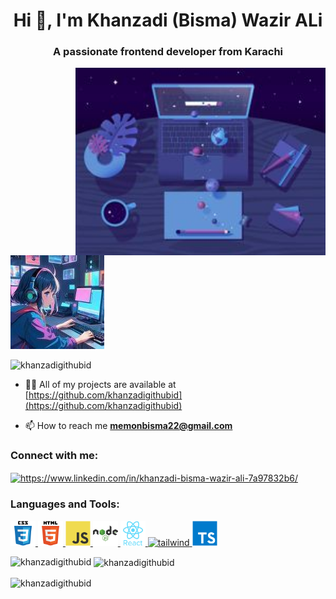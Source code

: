 <h1 align="center">Hi 👋, I'm Khanzadi (Bisma) Wazir ALi</h1>
<h3 align="center">A passionate frontend developer from Karachi</h3>

<img align="right" alt="coding" width="400" src="6f872e3ca7ad565c0a2904a47f08f6e5.jpg">

<p align="left"> <img src="images.jpg" alt="khanzadigithubid
" /> </p>

<p align="left"> <img src="https://komarev.com/ghpvc/?username=khanzadigithubid&label=Profile%20views&color=0e75b6&style=flat" alt="khanzadigithubid" /> </p>

- 👨‍💻 All of my projects are available at [https://github.com/khanzadigithubid](https://github.com/khanzadigithubid)

- 📫 How to reach me **memonbisma22@gmail.com**

<h3 align="left">Connect with me:</h3>
<p align="left">
<a href="https://linkedin.com/in/https://www.linkedin.com/in/khanzadi-bisma-wazir-ali-7a97832b6/" target="blank"><img align="center" src="https://raw.githubusercontent.com/rahuldkjain/github-profile-readme-generator/master/src/images/icons/Social/linked-in-alt.svg" alt="https://www.linkedin.com/in/khanzadi-bisma-wazir-ali-7a97832b6/" height="30" width="40" /></a>
</p>

<h3 align="left">Languages and Tools:</h3>
<p align="left"> <a href="https://www.w3schools.com/css/" target="_blank" rel="noreferrer"> <img src="https://raw.githubusercontent.com/devicons/devicon/master/icons/css3/css3-original-wordmark.svg" alt="css3" width="40" height="40"/> </a> <a href="https://www.w3.org/html/" target="_blank" rel="noreferrer"> <img src="https://raw.githubusercontent.com/devicons/devicon/master/icons/html5/html5-original-wordmark.svg" alt="html5" width="40" height="40"/> </a> <a href="https://developer.mozilla.org/en-US/docs/Web/JavaScript" target="_blank" rel="noreferrer"> <img src="https://raw.githubusercontent.com/devicons/devicon/master/icons/javascript/javascript-original.svg" alt="javascript" width="40" height="40"/> </a> <a href="https://nodejs.org" target="_blank" rel="noreferrer"> <img src="https://raw.githubusercontent.com/devicons/devicon/master/icons/nodejs/nodejs-original-wordmark.svg" alt="nodejs" width="40" height="40"/> </a> <a href="https://reactjs.org/" target="_blank" rel="noreferrer"> <img src="https://raw.githubusercontent.com/devicons/devicon/master/icons/react/react-original-wordmark.svg" alt="react" width="40" height="40"/> </a> <a href="https://tailwindcss.com/" target="_blank" rel="noreferrer"> <img src="https://www.vectorlogo.zone/logos/tailwindcss/tailwindcss-icon.svg" alt="tailwind" width="40" height="40"/> </a> <a href="https://www.typescriptlang.org/" target="_blank" rel="noreferrer"> <img src="https://raw.githubusercontent.com/devicons/devicon/master/icons/typescript/typescript-original.svg" alt="typescript" width="40" height="40"/> </a> </p>

<p><img align="left" src="https://github-readme-stats.vercel.app/api/top-langs?username=khanzadigithubid&show_icons=true&locale=en&layout=compact" alt="khanzadigithubid" /></p>

<p>&nbsp;<img align="center" src="https://github-readme-stats.vercel.app/api?username=khanzadigithubid&show_icons=true&locale=en" alt="khanzadigithubid" /></p>

<p><img align="center" src="https://github-readme-streak-stats.herokuapp.com/?user=khanzadigithubid&" alt="khanzadigithubid" /></p>

